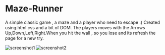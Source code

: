 # Maze-Runner
A simple classic game , a maze and a player who need to escape :) Created using html css and a bit of DOM.
The players moves with the Arrows Up,Down,Left,Right.When you hit the wall , so you lose and its refresh the page for a new try.

![screenshot1](https://user-images.githubusercontent.com/102332504/216773948-5e5a704a-197a-4ed0-a9da-3273a1f6d17f.jpg)
![screenshot2](https://user-images.githubusercontent.com/102332504/216773946-cacc1aa9-b066-4da9-8fab-dda6b63cefa4.jpg)
